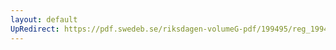 ```yaml
---
layout: default
UpRedirect: https://pdf.swedeb.se/riksdagen-volumeG-pdf/199495/reg_199495/reg_199495_0055.pdf
---
```

